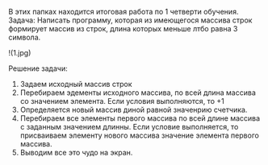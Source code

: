 В этих папках находится итоговая работа по 1 четверти обучения. 
 Задача: Написать программу, которая из имеющегося массива строк формирует массив из строк, длина которых меньше лтбо равна 3 символа. 

!(1.jpg)

Решение задачи:
1. Задаем исходный массив строк 
2. Перебираем эдементы исходного массива, по всей длина массива со значением элемента. Если условия выполняются, то +1
3. Определяется новый массив диной равной значенрию счетчика. 
4. Перебираем все элементы первого массива по всей длине массива с заданным значением длинны. Если условие выполняется, то присваиваем элементу нового массива значение элемента первого массива. 
5. Выводим все это чудо на экран. 
